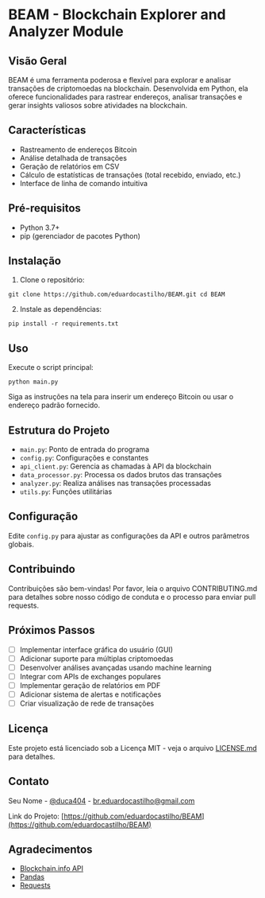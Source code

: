 # BEAM - Blockchain Explorer and Analyzer Module

## Visão Geral

BEAM é uma ferramenta poderosa e flexível para explorar e analisar transações de criptomoedas na blockchain. Desenvolvida em Python, ela oferece funcionalidades para rastrear endereços, analisar transações e gerar insights valiosos sobre atividades na blockchain.

## Características

- Rastreamento de endereços Bitcoin
- Análise detalhada de transações
- Geração de relatórios em CSV
- Cálculo de estatísticas de transações (total recebido, enviado, etc.)
- Interface de linha de comando intuitiva

## Pré-requisitos

- Python 3.7+
- pip (gerenciador de pacotes Python)

## Instalação

1. Clone o repositório:

```git clone https://github.com/eduardocastilho/BEAM.git cd BEAM```


2. Instale as dependências:

```pip install -r requirements.txt```


## Uso

Execute o script principal:

```python main.py```


Siga as instruções na tela para inserir um endereço Bitcoin ou usar o endereço padrão fornecido.

## Estrutura do Projeto

- `main.py`: Ponto de entrada do programa
- `config.py`: Configurações e constantes
- `api_client.py`: Gerencia as chamadas à API da blockchain
- `data_processor.py`: Processa os dados brutos das transações
- `analyzer.py`: Realiza análises nas transações processadas
- `utils.py`: Funções utilitárias

## Configuração

Edite `config.py` para ajustar as configurações da API e outros parâmetros globais.

## Contribuindo

Contribuições são bem-vindas! Por favor, leia o arquivo CONTRIBUTING.md para detalhes sobre nosso código de conduta e o processo para enviar pull requests.

## Próximos Passos

- [ ] Implementar interface gráfica do usuário (GUI)
- [ ] Adicionar suporte para múltiplas criptomoedas
- [ ] Desenvolver análises avançadas usando machine learning
- [ ] Integrar com APIs de exchanges populares
- [ ] Implementar geração de relatórios em PDF
- [ ] Adicionar sistema de alertas e notificações
- [ ] Criar visualização de rede de transações

## Licença

Este projeto está licenciado sob a Licença MIT - veja o arquivo [LICENSE.md](LICENSE.md) para detalhes.

## Contato

Seu Nome - [@duca404](https://twitter.com/duca404) - br.eduardocastilho@gmail.com

Link do Projeto: [https://github.com/eduardocastilho/BEAM](https://github.com/eduardocastilho/BEAM)

## Agradecimentos

- [Blockchain.info API](https://www.blockchain.com/api)
- [Pandas](https://pandas.pydata.org/)
- [Requests](https://docs.python-requests.org/en/master/)